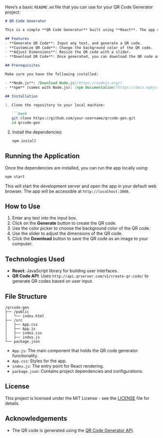 
Here’s a basic `README.md` file that you can use for your QR Code Generator project:

```markdown
# QR Code Generator

This is a simple **QR Code Generator** built using **React**. The app allows users to input a string, customize the size and background color of the QR code, and download the generated QR code image.

## Features
- **Generate QR Code**: Input any text, and generate a QR code.
- **Customize QR Code**: Change the background color of the QR code.
- **Adjust Dimensions**: Resize the QR code with a slider.
- **Download QR Code**: Once generated, you can download the QR code as an image.

## Prerequisites

Make sure you have the following installed:

- **Node.js**: [Download Node.js](https://nodejs.org/)
- **npm** (comes with Node.js): [npm Documentation](https://docs.npmjs.com/)

## Installation

1. Clone the repository to your local machine:

   ```bash
   git clone https://github.com/your-username/qrcode-gen.git
   cd qrcode-gen
   ```

2. Install the dependencies:

   ```bash
   npm install
   ```

## Running the Application

Once the dependencies are installed, you can run the app locally using:

```bash
npm start
```

This will start the development server and open the app in your default web browser. The app will be accessible at `http://localhost:3000`.

## How to Use

1. Enter any text into the input box.
2. Click on the **Generate** button to create the QR code.
3. Use the color picker to choose the background color of the QR code.
4. Use the slider to adjust the dimensions of the QR code.
5. Click the **Download** button to save the QR code as an image to your computer.

## Technologies Used

- **React**: JavaScript library for building user interfaces.
- **QR Code API**: Uses `http://api.qrserver.com/v1/create-qr-code/` to generate QR codes based on user input.

## File Structure

```
/qrcode-gen
├── /public
│   └── index.html
├── /src
│   ├── App.css
│   ├── App.js
│   ├── index.css
│   ├── index.js
└── package.json
```

- `App.js`: The main component that holds the QR code generator functionality.
- `App.css`: Styles for the app.
- `index.js`: The entry point for React rendering.
- `package.json`: Contains project dependencies and configurations.

## License

This project is licensed under the MIT License - see the [LICENSE](LICENSE) file for details.

## Acknowledgements

- The QR code is generated using the [QR Code Generator API](https://www.qr-code-generator.com/).
```


